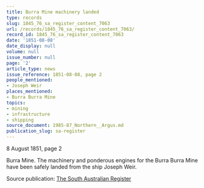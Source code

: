 ```yaml
---
title: Burra Mine machinery landed
type: records
slug: 1845_76_sa_register_content_7063
url: /records/1845_76_sa_register_content_7063/
record_id: 1845_76_sa_register_content_7063
date: '1851-08-08'
date_display: null
volume: null
issue_number: null
page: '2'
article_type: news
issue_reference: 1851-08-08, page 2
people_mentioned:
- Joseph Weir
places_mentioned:
- Burra Burra Mine
topics:
- mining
- infrastructure
- shipping
source_document: 1985-87_Northern__Argus.md
publication_slug: sa-register
---
```


8 August 1851, page 2

Burra Mine.  The machinery and ponderous engines for the Burra Burra Mine have been safely landed from the ship Joseph Weir.

Source publication: [The South Australian Register](/publications/sa-register/)
